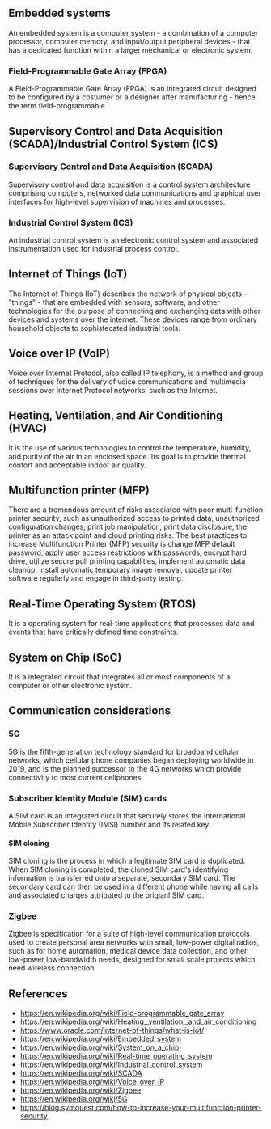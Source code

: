 ## Embedded systems
An embedded system is a computer system - a combination of a computer processor, computer memory, and input/output peripheral devices - that has a dedicated function within a larger mechanical or electronic system.
### Field-Programmable Gate Array  (FPGA)
A Field-Programmable Gate Array (FPGA) is an integrated circuit designed to be configured by a costumer or a designer after manufacturing - hence the term field-programmable.

## Supervisory Control and Data Acquisition (SCADA)/Industrial Control System (ICS)
### Supervisory Control and Data Acquisition (SCADA)
Supervisory control and data acquisition is a control system architecture comprising computers, networked data communications and graphical user interfaces for high-level supervision of machines and processes.
### Industrial Control System (ICS)
An industrial control system is an electronic control system and associated instrumentation used for industrial process control.

## Internet of Things (IoT)
The Internet of Things (IoT) describes the network of physical objects - "things" - that are embedded with sensors, software, and other technologies for the purpose of connecting and exchanging data with other devices and systems over the internet. These devices range from ordinary household objects to sophistecated industrial tools.

## Voice over IP (VoIP)
Voice over Internet Protocol, also called IP telephony, is a method and group of techniques for the delivery of voice communications and multimedia sessions over Internet Protocol networks, such as the Internet.

## Heating, Ventilation, and Air Conditioning (HVAC)
It is the use of various technologies to control the temperature, humidity, and purity of the air in an enclosed space. Its goal is to provide thermal confort and acceptable indoor air quality.

## Multifunction printer (MFP)
There are a tremendous amount of risks associated with poor multi-function printer security, such as unauthorized access to printed data, unauthorized configuration changes, print job manipulation, print data disclosure, the printer as an attack point and cloud printing risks. The best practices to increase Multifunction Printer (MFP) security is change MFP default password, apply user access restrictions with passwords, encrypt hard drive, utilize secure pull printing capabilities, implement automatic data cleanup, install automatic temporary image removal, update printer software regularly and engage in third-party testing.

## Real-Time Operating System (RTOS)
It is a operating system for real-time applications that processes data and events that have critically defined time constraints.

## System on Chip (SoC)
It is a integrated circuit that integrates all or most components of a computer or other electronic system.

## Communication considerations
### 5G
5G is the fifth-generation technology standard for broadband cellular networks, which cellular phone companies began deploying worldwide in 2019, and is the planned successor to the 4G networks which provide connectivity to most current cellphones.
### Subscriber Identity Module (SIM) cards
A SIM card is an integrated circuit that securely stores the International Mobile Subscriber Identity (IMSI) number and its related key.
#### SIM cloning
SIM cloning is the process in which a legitimate SIM card is duplicated. When SIM cloning is completed, the cloned SIM card's identifying information is transferred onto a separate, secondary SIM card. The secondary card can then be used in a different phone while having all calls and associated charges attributed to the origianl SIM card.
### Zigbee
Zigbee is specification for a suite of high-level communication protocols used to create personal area networks with small, low-power digital radios, such as for home automation, medical device data collection, and other low-power low-bandwidth needs, designed for small scale projects which need wireless connection.

## References
- https://en.wikipedia.org/wiki/Field-programmable_gate_array
- https://en.wikipedia.org/wiki/Heating,_ventilation,_and_air_conditioning
- https://www.oracle.com/internet-of-things/what-is-iot/
- https://en.wikipedia.org/wiki/Embedded_system
- https://en.wikipedia.org/wiki/System_on_a_chip
- https://en.wikipedia.org/wiki/Real-time_operating_system
- https://en.wikipedia.org/wiki/Industrial_control_system
- https://en.wikipedia.org/wiki/SCADA
- https://en.wikipedia.org/wiki/Voice_over_IP
- https://en.wikipedia.org/wiki/Zigbee
- https://en.wikipedia.org/wiki/5G
- https://blog.symquest.com/how-to-increase-your-multifunction-printer-security
